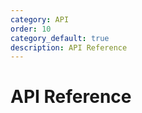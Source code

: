 ```yaml
---
category: API
order: 10
category_default: true
description: API Reference
---
```



# API Reference

